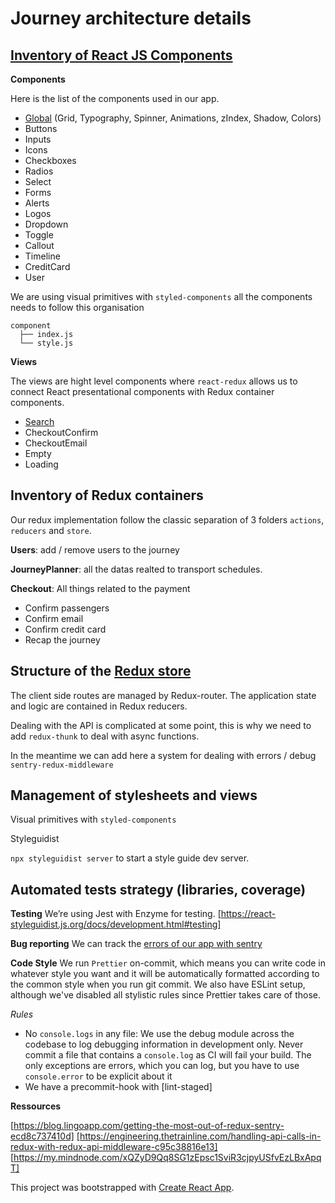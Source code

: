# Journey architecture details

## [Inventory of React JS Components](/src/components/)

**Components**

Here is the list of the components used in our app.

- [Global](/src/components/globals/index.js) (Grid, Typography, Spinner, Animations, zIndex, Shadow, Colors)
- Buttons
- Inputs
- Icons
- Checkboxes
- Radios
- Select
- Forms
- Alerts
- Logos
- Dropdown
- Toggle
- Callout
- Timeline
- CreditCard
- User

We are using visual primitives with `styled-components` all the components needs to follow this organisation

```
component
  ├── index.js
  └── style.js
```

**Views**

The views are hight level components where `react-redux` allows us to connect React presentational components with Redux container components.

- [Search](/src/views/search/index.js)
- CheckoutConfirm
- CheckoutEmail
- Empty
- Loading



## Inventory of Redux containers

Our redux implementation follow the classic separation of 3 folders `actions`, `reducers` and `store`.

**Users**: add / remove users to the journey

**JourneyPlanner**: all the datas realted to transport schedules.

**Checkout**: All things related to the payment
- Confirm passengers
- Confirm email
- Confirm credit card
- Recap the journey

## Structure of the [Redux store](/src/store/index.js)

The client side routes are managed by Redux-router. The application state and logic are contained in Redux reducers.

Dealing with the API is complicated at some point, this is why we need to add `redux-thunk` to deal with async functions.

In the meantime we can add here a system for dealing with errors / debug `sentry-redux-middleware`



## Management of stylesheets and views

Visual primitives with `styled-components`

Styleguidist

`npx styleguidist server` to start a style guide dev server.






## Automated tests strategy (libraries, coverage)
**Testing**
We’re using Jest with Enzyme for testing.
[https://react-styleguidist.js.org/docs/development.html#testing]


**Bug reporting**
We can track the [errors of our app with sentry]([https://blog.sentry.io/2016/08/24/redux-middleware-error-logging])

**Code Style**
We run `Prettier` on-commit, which means you can write code in whatever style you want and it will be automatically formatted according to the common style when you run git commit. We also have ESLint setup, although we've disabled all stylistic rules since Prettier takes care of those.

_Rules_

- No `console.logs` in any file: We use the debug module across the codebase to log debugging information in development only. Never commit a file that contains a `console.log` as CI will fail your build. The only exceptions are errors, which you can log, but you have to use `console.error` to be explicit about it
- We have a precommit-hook with [lint-staged]


**Ressources**

[https://blog.lingoapp.com/getting-the-most-out-of-redux-sentry-ecd8c737410d]
[https://engineering.thetrainline.com/handling-api-calls-in-redux-with-redux-api-middleware-c95c38816e13]
[https://my.mindnode.com/xQZyD9Qq8SG1zEpsc1SviR3cjpyUSfvEzLBxApqT]


This project was bootstrapped with [Create React App](https://github.com/facebookincubator/create-react-app).
